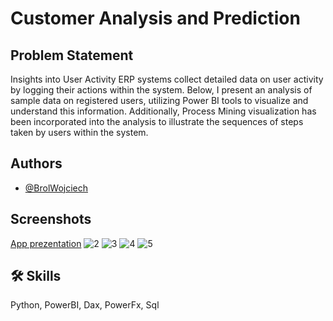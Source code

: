 
# Customer Analysis and Prediction 
## Problem Statement
Insights into User Activity ERP systems collect detailed data on user 
activity by logging their actions within the system. Below, I present an analysis of sample data on registered users, 
utilizing Power BI tools to visualize and understand this information. Additionally, Process Mining visualization has 
been incorporated into the analysis to illustrate the sequences 
of steps taken by users within the system.


## Authors

- [@BrolWojciech](https://github.com/BrolWojciech)


## Screenshots

[App prezentation](https://github.com/BrolWojciech/Customer_PBI_dashboard/assets/99769410/a623ec10-1cd7-4507-8729-f286b68e1231)
![2](https://github.com/BrolWojciech/Customer_PBI_dashboard/assets/99769410/b0b83520-1283-4af8-9fd7-e0e42f322cd2)
![3](https://github.com/BrolWojciech/Customer_PBI_dashboard/assets/99769410/57b88526-024d-4c4a-bc13-2c97a99130e2)
![4](https://github.com/BrolWojciech/Customer_PBI_dashboard/assets/99769410/af64f58d-9cfd-42d9-8969-7c6d55f96744)
![5](https://github.com/BrolWojciech/Customer_PBI_dashboard/assets/99769410/436399c3-6131-405f-b4ae-fe7591bf9739)


## 🛠 Skills
Python, PowerBI, Dax, PowerFx, Sql
